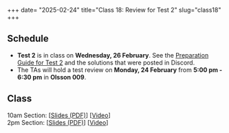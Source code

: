 +++
date= "2025-02-24"
title="Class 18: Review for Test 2"
slug="class18"
+++

## Schedule

- **Test 2** is in class on **Wednesday, 26 February**. See the [Preparation Guide for Test 2](/docs/preptest2.pdf) and the solutions that were posted in Discord.
- The TAs will hold a test review on **Monday, 24 February** from **5:00 pm - 6:30 pm** in **Olsson 009**.

## Class

10am Section: [[Slides (PDF)](https://www.dropbox.com/scl/fi/fv0jq2ciwnrxz09gzyvcm/cs2120-class18-dave.pdf?rlkey=sr1qbls3c0vflwtrnx6n70tdq&dl=0)] [[Video](https://uva.hosted.panopto.com/Panopto/Pages/Viewer.aspx?id=e12692c9-9c06-4c40-a80b-b28e00f70d84)]  
2pm Section: [[Slides (PDF)](https://virginia.box.com/s/sivjxrttbl4tckx3w2lozxr107ps95c7)] [[Video](https://uva.hosted.panopto.com/Panopto/Pages/Viewer.aspx?id=af7ccb21-623f-4355-9851-b28e01391185)]